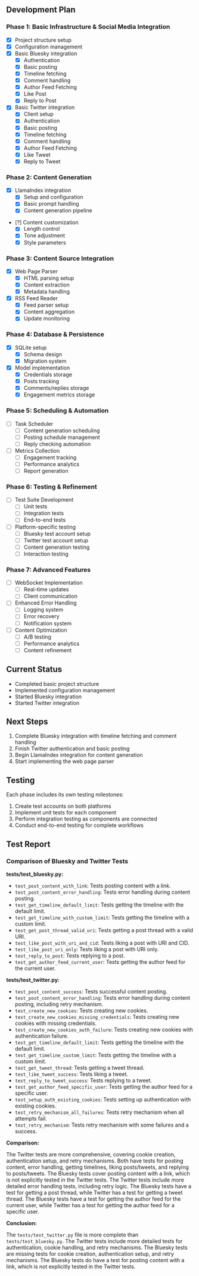 ## Development Plan

### Phase 1: Basic Infrastructure & Social Media Integration
- [x] Project structure setup
- [x] Configuration management
- [x] Basic Bluesky integration
  - [x] Authentication
  - [x] Basic posting
  - [x] Timeline fetching
  - [x] Comment handling
  - [X] Author Feed Fetching
  - [x] Like Post
  - [x] Reply to Post
- [x] Basic Twitter integration
  - [x] Client setup
  - [x] Authentication
  - [x] Basic posting
  - [x] Timeline fetching
  - [x] Comment handling
  - [X] Author Feed Fetching
  - [x] Like Tweet
  - [x] Reply to Tweet

### Phase 2: Content Generation
- [x] LlamaIndex integration
  - [x] Setup and configuration
  - [x] Basic prompt handling
  - [x] Content generation pipeline
- [?] Content customization
  - [x] Length control
  - [x] Tone adjustment
  - [x] Style parameters

### Phase 3: Content Source Integration
- [x] Web Page Parser
  - [x] HTML parsing setup
  - [x] Content extraction
  - [x] Metadata handling
- [x] RSS Feed Reader
  - [x] Feed parser setup
  - [x] Content aggregation
  - [x] Update monitoring

### Phase 4: Database & Persistence
- [x] SQLite setup
  - [x] Schema design
  - [x] Migration system
- [x] Model implementation
  - [x] Credentials storage
  - [x] Posts tracking
  - [x] Comments/replies storage
  - [x] Engagement metrics storage

### Phase 5: Scheduling & Automation
- [ ] Task Scheduler
  - [ ] Content generation scheduling
  - [ ] Posting schedule management
  - [ ] Reply checking automation
- [ ] Metrics Collection
  - [ ] Engagement tracking
  - [ ] Performance analytics
  - [ ] Report generation

### Phase 6: Testing & Refinement
- [ ] Test Suite Development
  - [ ] Unit tests
  - [ ] Integration tests
  - [ ] End-to-end tests
- [ ] Platform-specific testing
  - [ ] Bluesky test account setup
  - [ ] Twitter test account setup
  - [ ] Content generation testing
  - [ ] Interaction testing

### Phase 7: Advanced Features
- [ ] WebSocket Implementation
  - [ ] Real-time updates
  - [ ] Client communication
- [ ] Enhanced Error Handling
  - [ ] Logging system
  - [ ] Error recovery
  - [ ] Notification system
- [ ] Content Optimization
  - [ ] A/B testing
  - [ ] Performance analytics
  - [ ] Content refinement

## Current Status
- Completed basic project structure
- Implemented configuration management
- Started Bluesky integration
- Started Twitter integration

## Next Steps
1. Complete Bluesky integration with timeline fetching and comment handling
2. Finish Twitter authentication and basic posting
3. Begin LlamaIndex integration for content generation
4. Start implementing the web page parser

## Testing
Each phase includes its own testing milestones:
1. Create test accounts on both platforms
2. Implement unit tests for each component
3. Perform integration testing as components are connected
4. Conduct end-to-end testing for complete workflows

## Test Report

### Comparison of Bluesky and Twitter Tests

**tests/test_bluesky.py:**

*   `test_post_content_with_link`: Tests posting content with a link.
*   `test_post_content_error_handling`: Tests error handling during content posting.
*   `test_get_timeline_default_limit`: Tests getting the timeline with the default limit.
*   `test_get_timeline_with_custom_limit`: Tests getting the timeline with a custom limit.
*   `test_get_post_thread_valid_uri`: Tests getting a post thread with a valid URI.
*   `test_like_post_with_uri_and_cid`: Tests liking a post with URI and CID.
*   `test_like_post_uri_only`: Tests liking a post with URI only.
*   `test_reply_to_post`: Tests replying to a post.
*   `test_get_author_feed_current_user`: Tests getting the author feed for the current user.

**tests/test_twitter.py:**

*   `test_post_content_success`: Tests successful content posting.
*   `test_post_content_error_handling`: Tests error handling during content posting, including retry mechanism.
*   `test_create_new_cookies`: Tests creating new cookies.
*   `test_create_new_cookies_missing_credentials`: Tests creating new cookies with missing credentials.
*   `test_create_new_cookies_auth_failure`: Tests creating new cookies with authentication failure.
*   `test_get_timeline_default_limit`: Tests getting the timeline with the default limit.
*   `test_get_timeline_custom_limit`: Tests getting the timeline with a custom limit.
*   `test_get_tweet_thread`: Tests getting a tweet thread.
*   `test_like_tweet_success`: Tests liking a tweet.
*   `test_reply_to_tweet_success`: Tests replying to a tweet.
*   `test_get_author_feed_specific_user`: Tests getting the author feed for a specific user.
*   `test_setup_auth_existing_cookies`: Tests setting up authentication with existing cookies.
*   `test_retry_mechanism_all_failures`: Tests retry mechanism when all attempts fail.
*   `test_retry_mechanism`: Tests retry mechanism with some failures and a success.

**Comparison:**

The Twitter tests are more comprehensive, covering cookie creation, authentication setup, and retry mechanisms.
Both have tests for posting content, error handling, getting timelines, liking posts/tweets, and replying to posts/tweets.
The Bluesky tests cover posting content with a link, which is not explicitly tested in the Twitter tests.
The Twitter tests include more detailed error handling tests, including retry logic.
The Bluesky tests have a test for getting a post thread, while Twitter has a test for getting a tweet thread.
The Bluesky tests have a test for getting the author feed for the current user, while Twitter has a test for getting the author feed for a specific user.

**Conclusion:**

The `tests/test_twitter.py` file is more complete than `tests/test_bluesky.py`. The Twitter tests include more detailed tests for authentication, cookie handling, and retry mechanisms. The Bluesky tests are missing tests for cookie creation, authentication setup, and retry mechanisms. The Bluesky tests do have a test for posting content with a link, which is not explicitly tested in the Twitter tests.
